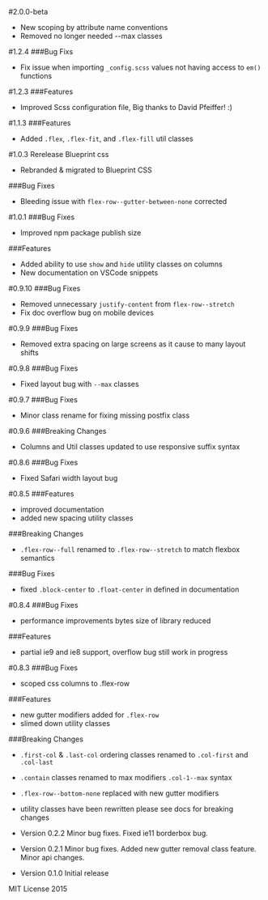 #2.0.0-beta
- New scoping by attribute name conventions
- Removed no longer needed --max classes

#1.2.4
###Bug Fixs
- Fix issue when importing `_config.scss` values not having access to `em()` functions

#1.2.3
###Features
- Improved Scss configuration file, Big thanks to David Pfeiffer! :)

#1.1.3
###Features
- Added `.flex`, `.flex-fit`, and `.flex-fill` util classes

#1.0.3 Rerelease Blueprint css
- Rebranded & migrated to Blueprint CSS

###Bug Fixes
- Bleeding issue with `flex-row--gutter-between-none` corrected

#1.0.1
###Bug Fixes
- Improved npm package publish size

###Features
- Added ability to use `show` and `hide` utility classes on columns
- New documentation on VSCode snippets

#0.9.10
###Bug Fixes
- Removed unnecessary `justify-content` from `flex-row--stretch`
- Fix doc overflow bug on mobile devices

#0.9.9
###Bug Fixes
- Removed extra spacing on large screens as it cause to many layout shifts

#0.9.8
###Bug Fixes
- Fixed layout bug with `--max` classes

#0.9.7
###Bug Fixes
- Minor class rename for fixing missing postfix class

#0.9.6
###Breaking Changes
- Columns and Util classes updated to use responsive suffix syntax

#0.8.6
###Bug Fixes
- Fixed Safari width layout bug

#0.8.5
###Features
- improved documentation
- added new spacing utility classes

###Breaking Changes
- `.flex-row--full` renamed to `.flex-row--stretch` to match flexbox semantics

###Bug Fixes
- fixed `.block-center` to `.float-center` in defined in documentation

#0.8.4
###Bug Fixes
- performance improvements bytes size of library reduced 

###Features
- partial ie9 and ie8 support, overflow bug still work in progress

#0.8.3
###Bug Fixes
- scoped css columns to .flex-row

###Features
- new gutter modifiers added for `.flex-row`
- slimed down utility classes

###Breaking Changes
- `.first-col` & `.last-col` ordering classes renamed to `.col-first` and `.col-last`
- `.contain` classes renamed to max modifiers `.col-1--max` syntax
- `.flex-row--bottom-none` replaced with new gutter modifiers
- utility classes have been rewritten please see docs for breaking changes


- Version 0.2.2 Minor bug fixes. Fixed ie11 borderbox bug.
- Version 0.2.1 Minor bug fixes. Added new gutter removal class feature. Minor api changes.
- Version 0.1.0 Initial release

MIT License 2015

